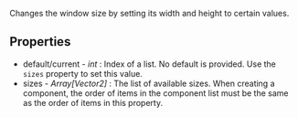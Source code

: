 Changes the window size by setting its width and height to certain values.

## Properties
* default/current - *int* : Index of a list. No default is provided. Use the `sizes` property to set this value.
* sizes - *Array[Vector2]* : The list of available sizes. When creating a component, the order of items in the component list must be the same as the order of items in this property.
